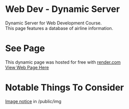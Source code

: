 # Web Dev - Dynamic Server
Dynamic Server for Web Development Course.<br>
This page features a database of airline information.

# See Page
This dynamic page was hosted for free with <a href="https://render.com">render.com</a><br>
<a href="https://johntran038.github.io/apps/webdev/airline">View Web Page Here</a>

# Notable Things To Consider
<a href="https://github.com/tran6854/webdev-dynamic/blob/main/public/img/IMAGENOTICE.md">Image notice</a> in /public/img
